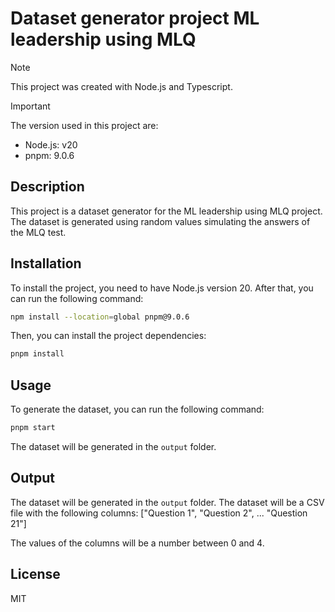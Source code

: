 # Dataset generator project ML leadership using MLQ

> [!NOTE]  
> This project was created with Node.js and Typescript.

> [!IMPORTANT]
> The version used in this project are:
> - Node.js: v20
> - pnpm: 9.0.6

## Description

This project is a dataset generator for the ML leadership using MLQ project. The dataset is generated using random values simulating the answers of the MLQ test.

## Installation

To install the project, you need to have Node.js version 20. After that, you can run the following command:

```bash
npm install --location=global pnpm@9.0.6
```

Then, you can install the project dependencies:

```bash
pnpm install
```

## Usage

To generate the dataset, you can run the following command:
```bash
pnpm start
```

The dataset will be generated in the `output` folder.

## Output

The dataset will be generated in the `output` folder. The dataset will be a CSV file with the following columns:
["Question 1", "Question 2", ... "Question 21"]

The values of the columns will be a number between 0 and 4.

## License
MIT
